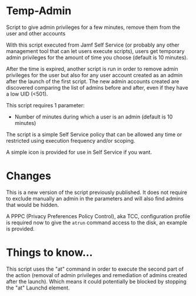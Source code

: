 # Temp-Admin
Script to give admin privileges for a few minutes, remove them from the user and other accounts

With this script executed from Jamf Self Service (or probably any other management tool that can let users execute scripts), users get temporary admin privileges for the amount of time you choose (default is 10 minutes).

After the time is expired, another script is run in order to remove admin privileges for the user but also for any user account created as an admin after the launch of the first script. The new admin accounts created are discovered comparing the list of admins before and after, even if they have a low UID (<501).


This script requires 1 parameter:
- Number of minutes during which a user is an admin (default is 10 minutes)

The script is a simple Self Service policy that can be allowed any time or restricted using execution frequency and/or scoping.

A simple icon is provided for use in Self Service if you want.

# Changes

This is a new version of the script previously published. It does not require to exclude manually an admin in the parameters and will also find admins that would be hidden.

A PPPC (Privacy Preferences Policy Control), aka TCC, configuration profile is required now to give the `atrun` command access to the disk, an example is provided.

# Things to know...

This script uses the "at" command in order to execute the second part of the action (removal of admin privileges and remediation of admins created after the launch). Which means it could potentially be blocked by stopping the "at" Launchd element.
